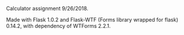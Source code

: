 Calculator assignment 9/26/2018.

Made with Flask 1.0.2 and Flask-WTF (Forms library wrapped for flask) 0.14.2, with dependency of WTForms 2.2.1.
